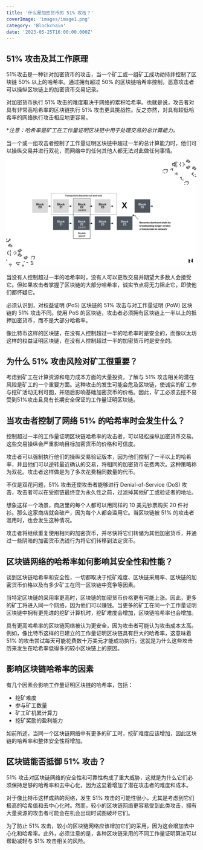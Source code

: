 ```yaml
---
title: '什么是加密货币的 51% 攻击？'
coverImage: 'images/image1.png'
category: 'Blockchain'
date: '2023-05-25T16:00:00.000Z'
---
```



## 51% 攻击及其工作原理

51%攻击是一种针对加密货币的攻击，当一个矿工或一组矿工成功劫持并控制了区块链 50% 以上的哈希率。通过拥有超过 50% 的区块链哈希率控制，恶意攻击者可以操纵区块链上的加密货币交易记录。

对加密货币执行 51% 攻击的难度取决于网络的累积哈希率。也就是说，攻击者对具有非常高哈希率的区块链执行 51% 攻击更具挑战性。反之亦然，对具有较低哈希率的网络执行攻击相应地更容易。

**注意：哈希率是矿工在工作量证明区块链中用于处理交易的总计算能力。*

当一个或一组攻击者控制了工作量证明区块链中超过一半的总计算能力时，他们可以操纵交易并进行双花，而网络中的任何其他人都无法对此做任何事情。

![alt_text](images/image2.png "image_tooltip")

当没有人控制超过一半的哈希率时，没有人可以更改交易并期望大多数人会接受它。但如果攻击者掌握了区块链的大部分哈希率，诚实节点将无力阻止它，即使他们都怀疑它。

必须认识到，对权益证明 (PoS) 区块链的 51% 攻击与对工作量证明 (PoW) 区块链的 51% 攻击不同。使用 PoS 的区块链，攻击者必须拥有区块链上一半以上的抵押加密货币，而不是大部分哈希率。

像比特币这样的区块链，在没有人控制超过一半的哈希率时是安全的，而像以太坊这样的权益证明区块链，在没有人控制超过一半的加密货币时是安全的。


## 为什么 51% 攻击风险对矿工很重要？

考虑到矿工在计算资源和电力成本方面的大量投资，了解与 51% 攻击相关的潜在风险是矿工的一个重要方面。这种攻击的发生可能会危及区块链，使诚实的矿工参与挖矿活动无利可图，并随后影响基础加密货币的价格。因此，矿工必须去挖不易受到51%攻击且具有长期安全保证的工作量证明区块链。


## 当攻击者控制了网络 51% 的哈希率时会发生什么？

控制超过一半的工作量证明区块链哈希率的攻击者，可以轻松操纵加密货币交易。这些交易操纵会严重影响目标加密货币的价格和可信度。

攻击者可以强制执行他们的操纵交易验证版本，因为他们控制了一半以上的哈希率，并且他们可以逆转最近确认的交易，将相同的加密货币花费两次。这种策略称为双花。攻击者这样做是为了多次花费相同数量的代币。

不仅是双花问题，51% 攻击还使攻击者能够进行 Denial-of-Service (DoS) 攻击，攻击者可以在受损链最终变为永久性之前，过滤掉其他矿工或验证者的地址。

想象这样一个场景，商店里的每个人都可以用同样的 10 美元钞票购买 20 件衬衫。那么这家商店就会破产，因为每个人都会滥用它。当区块链被 51% 的攻击者滥用时，也会发生这种情况。

攻击者将继续重复使用相同的加密货币，并尽快将它们转储为其他加密货币，并通过一些阴暗的加密货币洗钱行为将它们转移到法定货币。


## 区块链网络的哈希率如何影响其安全性和性能？

谈到区块链哈希率和安全性，一切都取决于挖矿难度、区块链采用率、区块链的加密货币价格以及有多少矿工在同一区块链中竞争等因素。

当特定区块链的采用率更高时，区块链的加密货币价格更有可能上涨。因此，更多的矿工将进入同一个网络，因为他们可以赚钱。当更多的矿工在同一个工作量证明区块链中拥有更先进的挖矿计算机时，挖矿难度会增加，区块链哈希率也会增加。

具有更高哈希率的区块链网络被认为更安全，因为攻击者可能认为攻击成本太高。例如，像比特币这样的已建立的工作量证明区块链具有巨大的哈希率，这意味着 51% 的攻击尝试每天可能花费数十万美元才能成功执行。这就是为什么这些攻击历来发生在哈希率低得多的较小区块链上的原因。


## 影响区块链哈希率的因素

有几个因素会影响工作量证明区块链的哈希率，包括：

* 挖矿难度
* 参与矿工数量
* 矿工矿机累计算力
* 挖矿奖励的盈利能力

如前所述，当同一个区块链网络中有更多的矿工时，挖矿难度应该增加，因此区块链的哈希率和整体安全性将增加。


## 区块链能否抵御 51% 攻击？

51% 攻击对区块链网络的安全性和可靠性构成了重大威胁，这就是为什么它们必须保持足够的哈希率和去中心化，因为这显着增加了潜在攻击者的难度和成本。

对于像比特币这样成熟的网络，发生 51% 攻击的可能性很小，尤其是考虑到它们极高的哈希值和去中心化时。然而，较小的区块链网络更容易受到此类攻击，拥有大量资源的攻击者可能会在机会出现时试图破坏它们。

为了防止 51% 攻击，较小的区块链网络应该增加它们的采用，因为这会增加去中心化和哈希率。此外，必须注意的是，各种区块链采用的不同工作量证明算法可以帮助减轻与 51% 攻击相关的风险。

